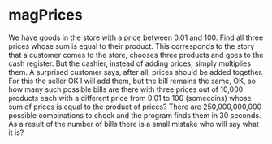 # magPrices
We have goods in the store with a price between 0.01 and 100. Find all three prices whose sum is equal to their product. This corresponds to the story that a customer comes to the store, chooses three products and goes to the cash register. But the cashier, instead of adding prices, simply multiplies them. A surprised customer says, after all, prices should be added together. For this the seller OK I will add them, but the bill remains the same, OK, so how many such possible bills are there with three prices out of 10,000 products each with a different price from 0.01 to 100 (somecoins) whose sum of prices is equal to the product of prices?
There are 250,000,000,000 possible combinations to check and the program finds them in 30 seconds.
As a result of the number of bills there is a small mistake who will say what it is?
